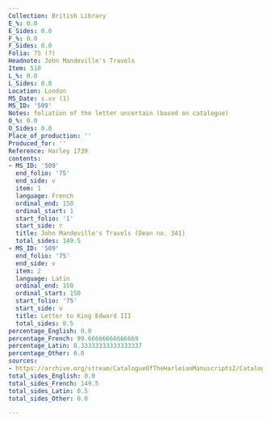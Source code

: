 ```yaml
---
Collection: British Library
E_%: 0.0
E_Sides: 0.0
F_%: 0.0
F_Sides: 0.0
Folia: 75 (?)
Headnote: John Mandeville's Travels
Item: 510
L_%: 0.0
L_Sides: 0.0
Location: London
MS_Date: s.xv (1)
MS_ID: '509'
Notes: foliation of the letter uncertain (based on catalogue)
O_%: 0.0
O_Sides: 0.0
Place_of_production: ''
Produced_for: ''
Reference: Harley 1739
contents:
- MS_ID: '509'
  end_folio: '75'
  end_side: v
  item: 1
  language: French
  ordinal_end: 150
  ordinal_start: 1
  start_folio: '1'
  start_side: r
  title: John Mandeville's Travels (Dean no. 341)
  total_sides: 149.5
- MS_ID: '509'
  end_folio: '75'
  end_side: v
  item: 2
  language: Latin
  ordinal_end: 150
  ordinal_start: 150
  start_folio: '75'
  start_side: v
  title: Letter to King Edward III
  total_sides: 0.5
percentage_English: 0.0
percentage_French: 99.66666666666669
percentage_Latin: 0.33333333333333337
percentage_Other: 0.0
sources:
- https://archive.org/stream/CatalogueOfTheHarleianManuscripts2/Catalogue_of_the_Harleian_Manuscripts_2#page/n202/mode/1up
total_sides_English: 0.0
total_sides_French: 149.5
total_sides_Latin: 0.5
total_sides_Other: 0.0

---
```

